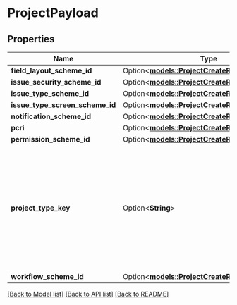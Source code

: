 # ProjectPayload

## Properties

Name | Type | Description | Notes
------------ | ------------- | ------------- | -------------
**field_layout_scheme_id** | Option<[**models::ProjectCreateResourceIdentifier**](ProjectCreateResourceIdentifier.md)> |  | [optional]
**issue_security_scheme_id** | Option<[**models::ProjectCreateResourceIdentifier**](ProjectCreateResourceIdentifier.md)> |  | [optional]
**issue_type_scheme_id** | Option<[**models::ProjectCreateResourceIdentifier**](ProjectCreateResourceIdentifier.md)> |  | [optional]
**issue_type_screen_scheme_id** | Option<[**models::ProjectCreateResourceIdentifier**](ProjectCreateResourceIdentifier.md)> |  | [optional]
**notification_scheme_id** | Option<[**models::ProjectCreateResourceIdentifier**](ProjectCreateResourceIdentifier.md)> |  | [optional]
**pcri** | Option<[**models::ProjectCreateResourceIdentifier**](ProjectCreateResourceIdentifier.md)> |  | [optional]
**permission_scheme_id** | Option<[**models::ProjectCreateResourceIdentifier**](ProjectCreateResourceIdentifier.md)> |  | [optional]
**project_type_key** | Option<**String**> | The [project type](https://confluence.atlassian.com/x/GwiiLQ#Jiraapplicationsoverview-Productfeaturesandprojecttypes), which defines the application-specific feature set. If you don't specify the project template you have to specify the project type. | [optional]
**workflow_scheme_id** | Option<[**models::ProjectCreateResourceIdentifier**](ProjectCreateResourceIdentifier.md)> |  | [optional]

[[Back to Model list]](../README.md#documentation-for-models) [[Back to API list]](../README.md#documentation-for-api-endpoints) [[Back to README]](../README.md)


